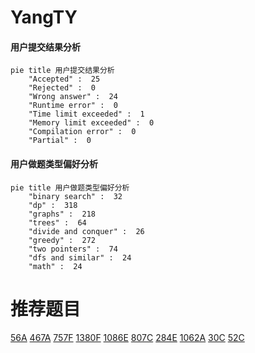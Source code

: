 # YangTY

<!-- tabs:start -->



#### **用户提交结果分析**

```mermaid
pie title 用户提交结果分析
    "Accepted" :  25
    "Rejected" :  0
    "Wrong answer" :  24
    "Runtime error" :  0
    "Time limit exceeded" :  1
    "Memory limit exceeded" :  0
    "Compilation error" :  0
    "Partial" :  0
```

#### **用户做题类型偏好分析**

```mermaid
pie title 用户做题类型偏好分析
    "binary search" :  32
    "dp" :  318
    "graphs" :  218
    "trees" :  64
    "divide and conquer" :  26
    "greedy" :  272
    "two pointers" :  74
    "dfs and similar" :  24
    "math" :  24
```



<!-- tabs:end -->
# 推荐题目
[56A](https://codeforces.com/contest/56/problem/A)
[467A](https://codeforces.com/contest/467/problem/A)
[757F](https://codeforces.com/contest/757/problem/F)
[1380F](https://codeforces.com/contest/1380/problem/F)
[1086E](https://codeforces.com/contest/1086/problem/E)
[807C](https://codeforces.com/contest/807/problem/C)
[284E](https://codeforces.com/contest/284/problem/E)
[1062A](https://codeforces.com/contest/1062/problem/A)
[30C](https://codeforces.com/contest/30/problem/C)
[52C](https://codeforces.com/contest/52/problem/C)
